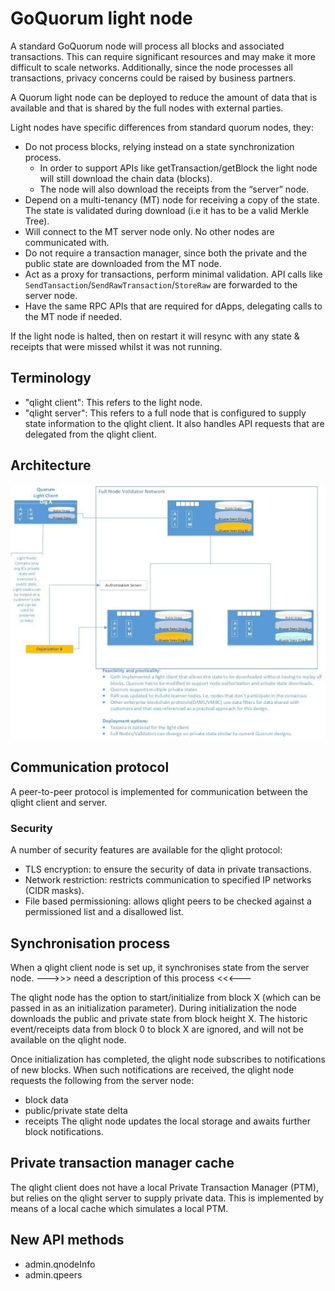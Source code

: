 # GoQuorum light node

A standard GoQuorum node will process all blocks and associated transactions.
This can require significant resources and may make it more difficult to scale networks.
Additionally, since the node processes all transactions, privacy concerns could be raised by business partners.

A Quorum light node can be deployed to reduce the amount of data that is available and that is shared by the full nodes with external parties.

Light nodes have specific differences from standard quorum nodes, they:

- Do not process blocks, relying instead on a state synchronization process.
  - In order to support APIs like getTransaction/getBlock the light node will still download the chain data (blocks).
  - The node will also download the receipts from the “server” node.
- Depend on a multi-tenancy (MT) node for receiving a copy of the state. The state is validated during download (i.e it has to be a valid Merkle Tree).
- Will connect to the MT server node only. No other nodes are communicated with.
- Do not require a transaction manager, since both the private and the public state are downloaded from the MT node.
- Act as a proxy for transactions, perform minimal validation. API calls like `SendTansaction`/`SendRawTransaction`/`StoreRaw` are forwarded to the server node.
- Have the same RPC APIs that are required for dApps, delegating calls to the MT node if needed.

If the light node is halted, then on restart it will resync with any state & receipts that were missed whilst it was not running.

## Terminology

- "qlight client": This refers to the light node.
- "qlight server": This refers to a full node that is configured to supply state information to the qlight client. It also handles API requests that are delegated from the qlight client.

## Architecture

![Qlight](../images/qlight-architecture.jpeg)

## Communication protocol

A peer-to-peer protocol is implemented for communication between the qlight client and server.

### Security

A number of security features are available for the qlight protocol:
- TLS encryption: to ensure the security of data in private transactions.
- Network restriction: restricts communication to specified IP networks (CIDR masks).
- File based permissioning: allows qlight peers to be checked against a permissioned list and a disallowed list.

## Synchronisation process

When a qlight client node is set up, it synchronises state from the server node.
--->>> need a description of this process <<<---

The qlight node has the option to start/initialize from block X (which can be passed in as an initialization parameter).
During initialization the node downloads the public and private state from block height X.
The historic event/receipts data from block 0 to block X are ignored, and will not be available on the qlight node.

Once initialization has completed, the qlight node subscribes to notifications of new blocks. When such notifications are received, the qlight node requests the following from the server node:
- block data
- public/private state delta
- receipts
The qlight node updates the local storage and awaits further block notifications.

## Private transaction manager cache

The qlight client does not have a local Private Transaction Manager (PTM), but relies on the qlight server to supply private data.
This is implemented by means of a local cache which simulates a local PTM.

## New API methods

- admin.qnodeInfo
- admin.qpeers
